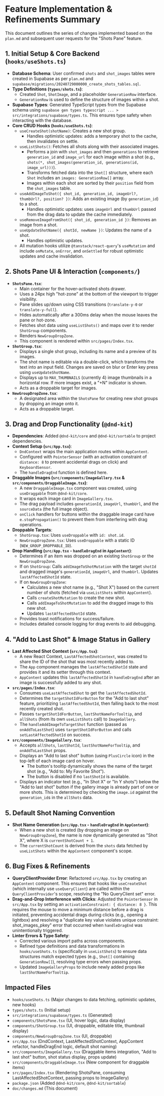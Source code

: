 # Feature Implementation & Refinements Summary

This document outlines the series of changes implemented based on the `plan.md` and subsequent user requests for the "Shots Pane" feature.

## 1. Initial Setup & Core Backend (`hooks/useShots.ts`)

-   **Database Schema**: User confirmed `shots` and `shot_images` tables were created in Supabase as per `plan.md` and `supabase/migrations/20240729000000_create_shots_tables.sql`.
-   **Type Definitions (`types/shots.ts`)**:
    -   Created `Shot`, `ShotImage`, and a placeholder `GenerationRow` interface.
    -   `GenerationRow` is used to define the structure of images within a shot.
-   **Supabase Types**: Generated TypeScript types from the Supabase schema using `supabase gen types typescript ... > src/integrations/supabase/types.ts`. This ensures type safety when interacting with the database.
-   **Core CRUD Hooks (`hooks/useShots.ts`)**:
    -   `useCreateShot(shotName)`: Creates a new shot group.
        -   Handles optimistic updates: adds a temporary shot to the cache, then invalidates on settle.
    -   `useListShots()`: Fetches all shots along with their associated images.
        -   Performs a join with `shot_images` and then `generations` to retrieve `generation_id` and `image_url` for each image within a shot (e.g., `shots(*, shot_images(generation_id, generations(id, image_url)))`).
        -   Transforms fetched data into the `Shot[]` structure, where each `Shot` includes an `images: GenerationRow[]` array.
        -   Images within each shot are sorted by their `position` field from the `shot_images` table.
    -   `useAddImageToShot({ shot_id, generation_id, imageUrl?, thumbUrl?, position? })`: Adds an existing image (by `generation_id`) to a shot.
        -   Handles optimistic updates: uses `imageUrl` and `thumbUrl` passed from the drag data to update the cache immediately.
    -   `useRemoveImageFromShot({ shot_id, generation_id })`: Removes an image from a shot.
    -   `useUpdateShotName({ shotId, newName })`: Updates the name of a shot.
        -   Handles optimistic updates.
    -   All mutation hooks utilize `@tanstack/react-query`'s `useMutation` and include `onMutate`, `onError`, and `onSettled` for robust optimistic updates and cache invalidation.

## 2. Shots Pane UI & Interaction (`components/`)

-   **`ShotsPane.tsx`**:
    -   Main container for the hover-activated shots drawer.
    -   Uses a 24px high "hot-zone" at the bottom of the viewport to trigger visibility.
    -   Pane slides up/down using CSS transitions (`translate-y-0` or `translate-y-full`).
    -   Hides automatically after a 300ms delay when the mouse leaves the pane or hot-zone.
    -   Fetches shot data using `useListShots()` and maps over it to render `ShotGroup` components.
    -   Renders `NewGroupDropZone`.
    -   This component is rendered within `src/pages/Index.tsx`.
-   **`ShotGroup.tsx`**:
    -   Displays a single shot group, including its name and a preview of its images.
    -   The shot name is editable via a double-click, which transforms the text into an input field. Changes are saved on blur or Enter key press using `useUpdateShotName`.
    -   Displays up to `MAX_THUMBNAILS` (currently 4) image thumbnails in a horizontal row. If more images exist, a "+N" indicator is shown.
    -   Acts as a droppable target for images.
-   **`NewGroupDropZone.tsx`**:
    -   A designated area within the `ShotsPane` for creating new shot groups by dropping an image onto it.
    -   Acts as a droppable target.

## 3. Drag and Drop Functionality (`@dnd-kit`)

-   **Dependencies**: Added `@dnd-kit/core` and `@dnd-kit/sortable` to project dependencies.
-   **Context Setup (`src/App.tsx`)**:
    -   `DndContext` wraps the main application routes within `AppContent`.
    -   Configured with `PointerSensor` (with an activation constraint of `distance: 8` to prevent accidental drags on click) and `KeyboardSensor`.
    -   The `handleDragEnd` function is defined here.
-   **Draggable Images (`src/components/ImageGallery.tsx` & `src/components/DraggableImage.tsx`)**:
    -   A new `DraggableImage.tsx` component was created, using `useDraggable` from `@dnd-kit/core`.
    -   It wraps each image card in `ImageGallery.tsx`.
    -   The drag payload includes `generationId`, `imageUrl`, `thumbUrl`, and the `sourceData` (the full image object).
    -   `onClick` handlers for buttons within the draggable image card have `e.stopPropagation()` to prevent them from interfering with drag operations.
-   **Droppable Targets**:
    -   `ShotGroup.tsx`: Uses `useDroppable` with `id: shot.id`.
    -   `NewGroupDropZone.tsx`: Uses `useDroppable` with a static ID (`NEW_GROUP_DROPPABLE_ID`).
-   **Drop Handling (`src/App.tsx` - `handleDragEnd` in `AppContent`)**:
    -   Determines if an item was dropped on an existing `ShotGroup` or the `NewGroupDropZone`.
    -   If on `ShotGroup`: Calls `addImageToShotMutation` with the target `shotId` and dragged image's `generationId`, `imageUrl`, and `thumbUrl`. Updates `lastAffectedShotId` state.
    -   If on `NewGroupDropZone`:
        -   Calculates a new shot name (e.g., "Shot X") based on the current number of shots (fetched via `useListShots` within `AppContent`).
        -   Calls `createShotMutation` to create the new shot.
        -   Calls `addImageToShotMutation` to add the dragged image to this new shot.
        -   Updates `lastAffectedShotId` state.
    -   Provides toast notifications for success/failure.
    -   Includes detailed console logging for drag events to aid debugging.

## 4. "Add to Last Shot" & Image Status in Gallery

-   **Last Affected Shot Context (`src/App.tsx`)**:
    -   A new React Context, `LastAffectedShotContext`, was created to share the ID of the shot that was most recently added to.
    -   The `App` component manages the `lastAffectedShotId` state and provides it and its setter through this context.
    -   `AppContent` updates this `lastAffectedShotId` in `handleDragEnd` after an image is successfully added to any shot.
-   **`src/pages/Index.tsx`**:
    -   Consumes `useLastAffectedShot` to get the `lastAffectedShotId`.
    -   Determines the `targetShotIdForButton` for the "Add to last shot" feature, prioritizing `lastAffectedShotId`, then falling back to the most recently created shot.
    -   Passes `targetShotIdForButton`, `lastShotNameForTooltip`, and `allShots` (from its own `useListShots` call) to `ImageGallery`.
    -   The `handleAddImageToTargetShot` function (passed as `onAddToLastShot`) uses `targetShotIdForButton` and calls `setLastAffectedShotId` on success.
-   **`src/components/ImageGallery.tsx`**:
    -   Accepts `allShots`, `lastShotId`, `lastShotNameForTooltip`, and `onAddToLastShot` props.
    -   Displays an "Add to last shot" button (using `PlusCircle` icon) in the top-left of each image card on hover.
        -   The button's tooltip dynamically shows the name of the target shot (e.g., "Add to: My Favorite Shot").
        -   The button is disabled if no `lastShotId` is available.
    -   Displays an indicator text (e.g., "In Shot X" or "In Y shots") below the "Add to last shot" button if the gallery image is already part of one or more shots. This is determined by checking the `image.id` against the `generation_id`s in the `allShots` data.

## 5. Default Shot Naming Convention

-   **Shot Name Generation (`src/App.tsx` - `handleDragEnd` in `AppContent`)**:
    -   When a new shot is created (by dropping an image on `NewGroupDropZone`), the name is now dynamically generated as "Shot X", where X is `currentShotCount + 1`.
    -   The `currentShotCount` is derived from the `shots` data fetched by `useListShots` within the `AppContent` component's scope.

## 6. Bug Fixes & Refinements

-   **QueryClientProvider Error**: Refactored `src/App.tsx` by creating an `AppContent` component. This ensures that hooks like `useCreateShot` (which internally use `useQueryClient`) are called within the `QueryClientProvider`'s scope, resolving the "No QueryClient set" error.
-   **Drag-and-Drop Interference with Clicks**: Adjusted the `PointerSensor` in `src/App.tsx` by setting an `activationConstraint: { distance: 8 }`. This requires the mouse to move a minimum distance before a drag is initiated, preventing accidental drags during clicks (e.g., opening a lightbox) and resolving a "duplicate key value violates unique constraint: shot_images_pkey" error that occurred when `handleDragEnd` was unintentionally triggered.
-   **Linter Errors & Type Safety**:
    -   Corrected various import paths across components.
    -   Refined type definitions and data transformations in `hooks/useShots.ts` (specifically in `useListShots`) to ensure data structures match expected types (e.g., `Shot[]` containing `GenerationRow[]`), resolving type errors when passing props.
    -   Updated `ImageGalleryProps` to include newly added props like `lastShotNameForTooltip`.

## Impacted Files

-   `hooks/useShots.ts` (Major changes to data fetching, optimistic updates, new hooks)
-   `types/shots.ts` (Initial setup)
-   `src/integrations/supabase/types.ts` (Generated)
-   `components/ShotsPane.tsx` (UI, hover logic, data display)
-   `components/ShotGroup.tsx` (UI, droppable, editable title, thumbnail display)
-   `components/NewGroupDropZone.tsx` (UI, droppable)
-   `src/App.tsx` (DndContext, LastAffectedShotContext, AppContent refactor, handleDragEnd logic, default shot naming)
-   `src/components/ImageGallery.tsx` (Draggable items integration, "Add to last shot" button, shot status display, props update)
-   `src/components/DraggableImage.tsx` (New component for draggable items)
-   `src/pages/Index.tsx` (Rendering ShotsPane, consuming LastAffectedShotContext, passing props to ImageGallery)
-   `package.json` (Added `@dnd-kit/core`, `@dnd-kit/sortable`)
-   `doc/changes.md` (This document) 